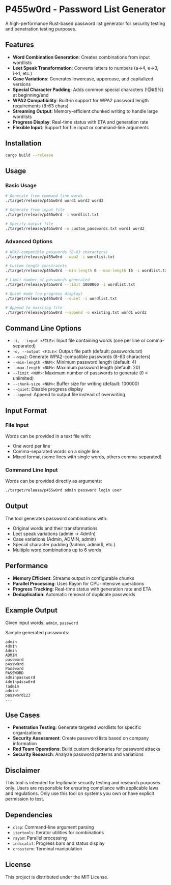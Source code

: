 # P455w0rd - Password List Generator

A high-performance Rust-based password list generator for security testing and penetration testing purposes.

## Features

- **Word Combination Generation**: Creates combinations from input wordlists
- **Leet Speak Transformation**: Converts letters to numbers (a→4, e→3, i→1, etc.)
- **Case Variations**: Generates lowercase, uppercase, and capitalized versions
- **Special Character Padding**: Adds common special characters (!@#$%) at beginning/end
- **WPA2 Compatibility**: Built-in support for WPA2 password length requirements (8-63 chars)
- **Streaming Output**: Memory-efficient chunked writing to handle large wordlists
- **Progress Display**: Real-time status with ETA and generation rate
- **Flexible Input**: Support for file input or command-line arguments

## Installation

```bash
cargo build --release
```

## Usage

### Basic Usage

```bash
# Generate from command line words
./target/release/p455w0rd word1 word2 word3

# Generate from input file
./target/release/p455w0rd -i wordlist.txt

# Specify output file
./target/release/p455w0rd -o custom_passwords.txt word1 word2
```

### Advanced Options

```bash
# WPA2-compatible passwords (8-63 characters)
./target/release/p455w0rd --wpa2 -i wordlist.txt

# Custom length constraints
./target/release/p455w0rd --min-length 6 --max-length 16 -i wordlist.txt

# Limit number of passwords generated
./target/release/p455w0rd --limit 1000000 -i wordlist.txt

# Quiet mode (no progress display)
./target/release/p455w0rd --quiet -i wordlist.txt

# Append to existing file
./target/release/p455w0rd --append -o existing.txt word1 word2
```

## Command Line Options

- `-i, --input <FILE>`: Input file containing words (one per line or comma-separated)
- `-o, --output <FILE>`: Output file path (default: passwords.txt)
- `--wpa2`: Generate WPA2-compatible passwords (8-63 characters)
- `--min-length <NUM>`: Minimum password length (default: 4)
- `--max-length <NUM>`: Maximum password length (default: 20)
- `--limit <NUM>`: Maximum number of passwords to generate (0 = unlimited)
- `--chunk-size <NUM>`: Buffer size for writing (default: 100000)
- `--quiet`: Disable progress display
- `--append`: Append to output file instead of overwriting

## Input Format

### File Input
Words can be provided in a text file with:
- One word per line
- Comma-separated words on a single line
- Mixed format (some lines with single words, others comma-separated)

### Command Line Input
Words can be provided directly as arguments:
```bash
./target/release/p455w0rd admin password login user
```

## Output

The tool generates password combinations with:
- Original words and their transformations
- Leet speak variations (admin → 4dm1n)
- Case variations (Admin, ADMIN, admin)
- Special character padding (!admin, admin$, etc.)
- Multiple word combinations up to 6 words

## Performance

- **Memory Efficient**: Streams output in configurable chunks
- **Parallel Processing**: Uses Rayon for CPU-intensive operations
- **Progress Tracking**: Real-time status with generation rate and ETA
- **Deduplication**: Automatic removal of duplicate passwords

## Example Output

Given input words: `admin`, `password`

Sample generated passwords:
```
admin
4dm1n
Admin
ADMIN
password
p4ssw0rd
Password
PASSWORD
adminpassword
4dm1np4ssw0rd
!admin
admin!
password123
...
```

## Use Cases

- **Penetration Testing**: Generate targeted wordlists for specific organizations
- **Security Assessment**: Create password lists based on company information
- **Red Team Operations**: Build custom dictionaries for password attacks
- **Security Research**: Analyze password patterns and variations

## Disclaimer

This tool is intended for legitimate security testing and research purposes only. Users are responsible for ensuring compliance with applicable laws and regulations. Only use this tool on systems you own or have explicit permission to test.

## Dependencies

- `clap`: Command-line argument parsing
- `itertools`: Iterator utilities for combinations
- `rayon`: Parallel processing
- `indicatif`: Progress bars and status display
- `crossterm`: Terminal manipulation

## License

This project is distributed under the MIT License.